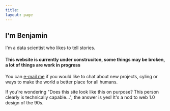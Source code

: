```yaml
---
title:
layout: page
---
```

<h2>I'm Benjamin</h2>

I'm a data scientist who likes to tell stories.

<h4>This website is currently under construciton, some things may be broken, a lot
of things are work in progress</h4>

You can [e-mail me](mailto:contactme.strvj@aleeas.com) if you would like to chat about
new projects, cyling or ways to make the world a better place for all humans.

If you're wondering "Does this site look like this on purpose? This person clearly is
technically capable...", the answer is yes! It's a nod to web 1.0 design of the 90s.